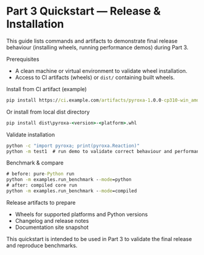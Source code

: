 # Part 3 Quickstart — Release & Installation

This guide lists commands and artifacts to demonstrate final release behaviour (installing wheels, running performance demos) during Part 3.

Prerequisites
- A clean machine or virtual environment to validate wheel installation.
- Access to CI artifacts (wheels) or `dist/` containing built wheels.

Install from CI artifact (example)

```cmd
pip install https://ci.example.com/artifacts/pyroxa-1.0.0-cp310-win_amd64.whl
```

Or install from local dist directory

```cmd
pip install dist\pyroxa-<version>-<platform>.whl
```

Validate installation

```cmd
python -c "import pyroxa; print(pyroxa.Reaction)"
python -m test1  # run demo to validate correct behaviour and performance
```

Benchmark & compare

```cmd
# before: pure-Python run
python -m examples.run_benchmark --mode=python
# after: compiled core run
python -m examples.run_benchmark --mode=compiled
```

Release artifacts to prepare
- Wheels for supported platforms and Python versions
- Changelog and release notes
- Documentation site snapshot

This quickstart is intended to be used in Part 3 to validate the final release and reproduce benchmarks.
